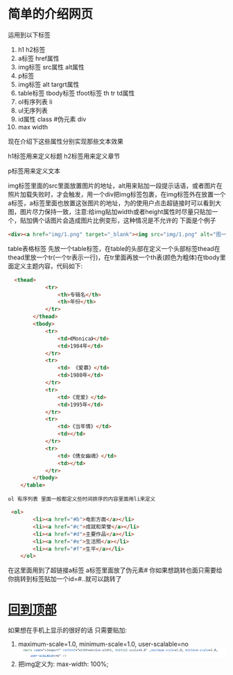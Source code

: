 # 简单的介绍网页
运用到以下标签
1. h1 h2标签 
2. a标签 href属性
3. img标签 src属性 alt属性
4. p标签
5. img标签 alt targrt属性
6. table标签 tbody标签 tfoot标签 th tr td属性
7. ol有序列表 li
8. ul无序列表 
9. id属性 class #伪元素 div
10. max width


现在介绍下这些属性分别实现那些文本效果

h1标签用来定义标题 h2标签用来定义章节

p标签用来定义文本

img标签里面的src里面放置图片的地址，alt用来贴加一段提示话语，或者图片在照片加载失败时，才会触发，用一个div把img标签包裹，在img标签外在放置一个a标签，a标签里面也放置这张图片的地址，为的使用户点击超链接时可以看到大图，图片尽力保持一致，注意:给img贴加width或者height属性时尽量只贴加一个，贴加俩个话图片会造成图片比例变形，这种情况是不允许的 下面是个例子
```html
<div><a href="img/1.png" target="_blank"><img src="img/1.png" alt="图一"></a></div>
```
table表格标签 先放一个table标签，在table的头部在定义一个头部标签thead在thead里放一个tr(一个tr表示一行)，在tr里面再放一个th表(颜色为粗体)在tbody里面定义主题内容，代码如下:
```html
  <thead>
            <tr>
                <th>专辑名</th>
                <th>年份</th>
            </tr>
        </thead>
        <tbody>
            <tr>
                <td>《Monica》</td>
                <td>1984年</td>
            </tr>
            <tr>
                <td> 《爱慕》</td>
                <td>1980年</td>
            </tr>
            <tr>
                <td>《宠爱》</td>
                <td>1995年</td>
            </tr>
            <tr>
                <td>《当年情》</td>
                <td></td>
            </tr>
            <tr>
                <td>《倩女幽魂》</td>
                <td></td>
            </tr>
        </tbody>
    </table>

```


    ol 有序列表 里面一般都定义些时间排序的内容里面用li来定义
```html
 <ol>
        <li><a href="#b">电影方面</a></li>
        <li><a href="#c">成就和荣誉</a></li>
        <li><a href="#d">主要作品</a></li>
        <li><a href="#e">生活照</a></li>
        <li><a href="#f">生平</a></li>
    </ol>
```
在这里面用到了超链接a标签 a标签里面放了伪元素# 你如果想跳转也面只需要给你挑转到标签贴加一个id=#..就可以跳转了 

<h1><a href="#">回到顶部</a></h1>

如果想在手机上显示的很好的话 只需要贴加:

1. maximum-scale=1.0, minimum-scale=1.0, user-scalable=no
![样式](1.png)
2. 把img定义为: max-width: 100%;


       




